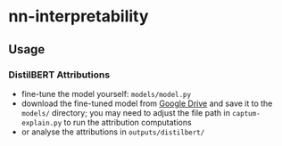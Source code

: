 # nn-interpretability

## Usage

### DistilBERT Attributions
- fine-tune the model yourself: `models/model.py`
- download the fine-tuned model from [Google Drive](https://drive.google.com/file/d/196sLJymyrjd0io00H3G5P-d9e3PE-8hr/view?usp=sharing) and save it to the `models/` directory; you may need to adjust the file path in `captum-explain.py` to run the attribution computations
- or analyse the attributions in `outputs/distilbert/`